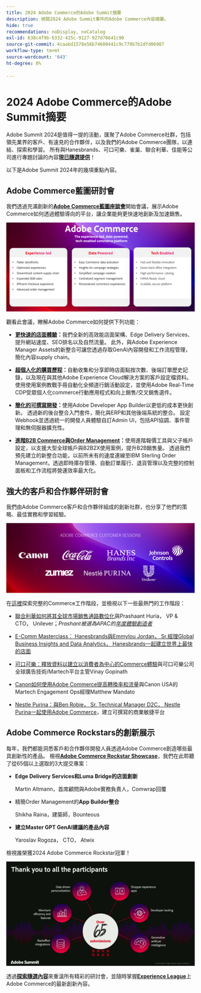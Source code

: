 ```yaml
---
title: 2024 Adobe Commerce的Adobe Summit摘要
description: 檢閱2024 Adobe Summit事件的Adobe Commerce內容摘要。
hide: true
recommendations: noDisplay, noCatalog
exl-id: 638c4f9b-6332-425c-9127-927d76641c90
source-git-commit: 4caabd1578e56b74600441c9c779b7b2dfd06987
workflow-type: tm+mt
source-wordcount: '643'
ht-degree: 0%

---
```


# 2024 Adobe Commerce的Adobe Summit摘要

Adobe Summit 2024是值得一提的活動，匯聚了Adobe Commerce社群，包括領先業界的客戶、有遠見的合作夥伴，以及我們的Adobe Commerce團隊，以連結、探索和學習。 所有與Hanesbrands、可口可樂、雀巢、聯合利華、佳能等公司進行專題討論的內容&#x200B;[**現已隨選提供**](https://business.adobe.com/summit/2024/sessions.html?Track=Commerce)！

以下是Adobe Summit 2024年的幾項重點內容。

## Adobe Commerce藍圖研討會

我們透過充滿創新的&#x200B;[**Adobe Commerce藍圖座談會**](https://business.adobe.com/summit/2024/sessions/adobe-commerce-2024-product-roadmap-review-s432.html)開始會議，展示Adobe Commerce如何透過體驗導向的平台，讓企業能夠更快速地創新及加速銷售。

![Adobe Commerce藍圖簡報，顯示新功能和效能改善](../../assets/events/image1.png)

觀看此會議，瞭解Adobe Commerce如何提供下列功能：

- **[更快速的店面體驗](https://experienceleague.adobe.com/developer/commerce/storefront/?lang=zh-Hant)：**&#x200B;我們全新的高效能店面架構、Edge Delivery Services、提升網站速度、SEO排名以及自然流量。 此外，與Adobe Experience Manager Assets的新整合可讓您透過存取GenAI內容開發和工作流程管理，簡化內容supply chain。

- **[超個人化的購買歷程](https://experienceleague.adobe.com/zh-hant/docs/commerce-admin/customers/customers-menu/personalize-scale)：**&#x200B;自動收集和分享即時店面點按次數、後端訂單歷史記錄，以及現在與其他Adobe Experience Cloud解決方案的客戶設定檔資料。 使用使用案例教戰手冊自動化全頻道行銷活動設定，並使用Adobe Real-Time CDP受眾個人化commerce行動應用程式和向上銷售/交叉銷售選件。

- **[簡化的可撰寫開發](https://developer.adobe.com/commerce/extensibility/app-development/learning-path/)：**&#x200B;使用Adobe Developer App Builder以更低的成本更快創新。 透過新的後台整合入門套件，簡化與ERP和其他後端系統的整合。 設定Webhook並透過統一的開發人員體驗自訂Admin UI，包括API協調、事件管理和無伺服器擴充性。

- **[進階B2B Commerce與Order Management](https://experienceleague.adobe.com/zh-hant/docs/commerce-admin/b2b/introduction)：**&#x200B;使用進階報價工具與父子帳戶設定，以支援大型全球帳戶與B2B2X使用案例，提升B2B銷售量。 透過我們預先建立的新整合功能，以前所未有的速度連線至IBM Sterling Order Management，透過即時庫存管理、自動訂單履行、退貨管理以及完整的控制面板和工作流程將營運效率最大化。

## 強大的客戶和合作夥伴研討會

我們由Adobe Commerce客戶和合作夥伴組成的創新社群，也分享了他們的策略、最佳實務和學習經驗。

![Adobe Summit 2024參與公司的圖志，包括聯合利華、Hanesbrands、可口可樂、佳能和雀巢紫花園](../../assets/events/image2.png)

在[這裡](https://business.adobe.com/summit/2024/sessions.html?Track=Commerce)探索完整的Commerce工作階段，並檢視以下一些最熱門的工作階段：

- [聯合利華如何將其全球市場銷售通路數位化](https://business.adobe.com/summit/2024/sessions/how-unilever-digitized-its-distributive-trade-rout-s430.html)與Prashaant Huria， VP &amp; CTO， Unilever；*Prashant被選為APAC的[年度體驗創造者](https://www.adobeexperienceawards.com/stories2024)*

- [E-Comm Masterclass： Hanesbrands與Emmylou Jordan， Sr.經理Global Business Insights and Data Analytics， Hanesbrands一起建立世界上最快的店面](https://business.adobe.com/summit/2024/sessions/ecomm-masterclass-hanesbrands-creates-the-worlds-f-s435.html)

- [可口可樂：釋放資料以建立以消費者為中心的Commerce體驗](https://business.adobe.com/summit/2024/sessions/cocacola-unlocking-data-to-create-consumercentric-s434.html)與可口可樂公司全球廣告技術/Martech平台主管Vinay Gopinath

- [&#x200B; Canon如何使用Adobe Commerce提高轉換率和流量](https://business.adobe.com/summit/2024/sessions/how-canon-increased-conversion-rates-and-traffic-u-s438.html)與Canon USA的Martech Engagement Ops經理Matthew Mandato

- [Nestle Purina：與Ben Robie， Sr. Technical Manager D2C， Nestle Purina一起使用Adobe Commerce](https://business.adobe.com/summit/2024/sessions/purina-takes-composable-commerce-approach-to-boost-s437.html)，建立可撰寫的商業敏捷平台

## Adobe Commerce Rockstars的創新展示

每年，我們都能洞悉客戶和合作夥伴開發人員透過Adobe Commerce創造哪些最具創新性的產品。 檢視&#x200B;**[Adobe Commerce Rockstar Showcase](https://business.adobe.com/summit/2024/sessions/adobe-commerce-rockstar-showcase-s431.html)**，我們在此聆聽了從65個以上選取的3大提交專案：

- **Edge Delivery Services和Luma Bridge的店面創新**

  Martin Altmann，首席顧問與Adobe實務負責人，Comwrap回覆

- 精簡Order Management的&#x200B;**App Builder整合**

  Shikha Raina，建築師，Bounteous

- **建立Master GPT GenAI建議的產品內容**

  Yaroslav Rogoza， CTO， Atwix

檢視誰榮獲2024 Adobe Commerce Rockstar冠軍！

![顯示2024年冠軍的Adobe Commerce Rockstar Showcase獲勝者公告](../../assets/events/image3.png)

透過&#x200B;**[探索隨選內容](https://business.adobe.com/summit/2024/sessions.html?Track=Commerce)**&#x200B;來重溫所有精彩的研討會，並隨時掌握&#x200B;[**Experience League**](https://experienceleague.adobe.com/zh-hant/docs/commerce-admin/start/about)上Adobe Commerce的最新創新內容。
